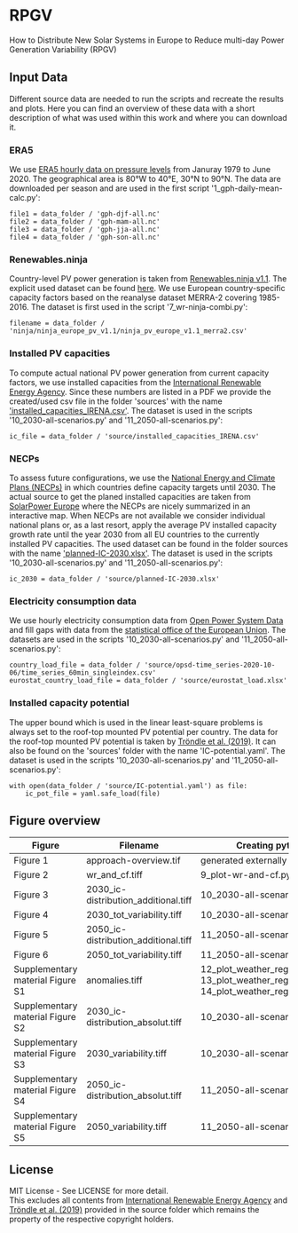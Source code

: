 # RPGV
How to Distribute New Solar Systems in Europe to Reduce multi-day Power Generation Variability (RPGV)

## Input Data

Different source data are needed to run the scripts and recreate the results and plots. Here you can find an overview of these data with a short description of what was used within this work and where you can download it.

### ERA5
We use [ERA5 hourly data on pressure levels](https://cds.climate.copernicus.eu/cdsapp#!/dataset/reanalysis-era5-pressure-levels?tab=form) from Januray 1979 to June 2020. The geographical area is 80°W to 40°E, 30°N to 90°N. The data are downloaded per season and are used in the first script '1_gph-daily-mean-calc.py':
```
file1 = data_folder / 'gph-djf-all.nc'
file2 = data_folder / 'gph-mam-all.nc'
file3 = data_folder / 'gph-jja-all.nc'
file4 = data_folder / 'gph-son-all.nc'
```

### Renewables.ninja
Country-level PV power generation is taken from [Renewables.ninja v1.1](https://www.renewables.ninja/downloads). The explicit used dataset can be found [here](https://www.renewables.ninja/static/downloads/ninja_europe_pv_v1.1.zip). We use European country-specific capacity factors based on the reanalyse dataset MERRA-2 covering 1985-2016.
The dataset is first used in the script '7_wr-ninja-combi.py':
```
filename = data_folder / 'ninja/ninja_europe_pv_v1.1/ninja_pv_europe_v1.1_merra2.csv'
```

### Installed PV capacities
To compute actual national PV power generation from current capacity factors, we use installed capacities from the [International Renewable Energy Agency](https://irena.org/publications/2020/Mar/Renewable-Capacity-Statistics-2020). Since these numbers are listed in a PDF we provide the created/used csv file in the folder 'sources' with the name ['installed_capacities_IRENA.csv'](https://github.com/dmuehlemann/RPGV/blob/master/sources/installed_capacities_IRENA.csv).
The dataset is used in the scripts '10_2030-all-scenarios.py' and '11_2050-all-scenarios.py':
```
ic_file = data_folder / 'source/installed_capacities_IRENA.csv'
```

### NECPs
To assess future configurations, we use the [National Energy and Climate Plans (NECPs)](https://ec.europa.eu/energy/topics/energy-strategy/national-energy-climate-plans_en) in which countries define capacity targets until 2030. The actual source to get the planed installed capacities are taken from [SolarPower Europe](https://www.solarpowereurope.org/solar-map-of-eu-countries/) where the NECPs are nicely summarized in an interactive map. When NECPs are not available we consider individual national plans or, as a last resort, apply the average PV installed capacity growth rate until the year 2030 from all EU countries to the currently installed PV capacities. The used dataset can be found in the folder sources with the name ['planned-IC-2030.xlsx'](https://github.com/dmuehlemann/RPGV/blob/master/sources/planned-IC-2030.xlsx).
The dataset is used in the scripts '10_2030-all-scenarios.py' and '11_2050-all-scenarios.py':
```
ic_2030 = data_folder / 'source/planned-IC-2030.xlsx'
```

### Electricity consumption data
We use hourly electricity consumption data from  [Open Power System Data](https://doi.org/10.25832/time_series/2020-10-06) and fill gaps with data from the [statistical office of the European Union](https://ec.europa.eu/eurostat/databrowser/view/nrg_cb_e/default/table?lang=en). 
The datasets are used in the scripts '10_2030-all-scenarios.py' and '11_2050-all-scenarios.py':
```
country_load_file = data_folder / 'source/opsd-time_series-2020-10-06/time_series_60min_singleindex.csv'
eurostat_country_load_file = data_folder / 'source/eurostat_load.xlsx'
```

### Installed capacity potential
The upper bound which is used in the linear least-square problems is always set to the roof-top mounted PV potential per country. The data for the roof-top mounted PV potential is taken by [Tröndle et al. (2019)](https://doi.org/10.1016/j.esr.2019.100388). It can also be found on the 'sources' folder with the name 'IC-potential.yaml'.
The dataset is used in the scripts '10_2030-all-scenarios.py' and '11_2050-all-scenarios.py':
```
with open(data_folder / 'source/IC-potential.yaml') as file:
    ic_pot_file = yaml.safe_load(file)
````

## Figure overview

| Figure | Filename | Creating python script |
|---|---|---|
Figure 1 | approach-overview.tif | generated externally
Figure 2 | wr_and_cf.tiff | 9_plot-wr-and-cf.py
Figure 3 | 2030_ic-distribution_additional.tiff | 10_2030-all-scenarios.py
Figure 4 | 2030_tot_variability.tiff | 10_2030-all-scenarios.py
Figure 5 | 2050_ic-distribution_additional.tiff | 11_2050-all-scenarios.py
Figure 6 | 2050_tot_variability.tiff | 11_2050-all-scenarios.py
Supplementary material Figure S1 | anomalies.tiff | 12_plot_weather_regimes-gph.py, 13_plot_weather_regimes_irradiance.py, 14_plot_weather_regimes_temp.py
Supplementary material Figure S2 | 2030_ic-distribution_absolut.tiff | 10_2030-all-scenarios.py
Supplementary material Figure S3 | 2030_variability.tiff | 10_2030-all-scenarios.py
Supplementary material Figure S4 | 2050_ic-distribution_absolut.tiff | 11_2050-all-scenarios.py
Supplementary material Figure S5 | 2050_variability.tiff | 11_2050-all-scenarios.py

## License
MIT License - See LICENSE for more detail.  
This excludes all contents from [International Renewable Energy Agency](https://irena.org/publications/2020/Mar/Renewable-Capacity-Statistics-2020) and 
[Tröndle et al. (2019)](https://doi.org/10.1016/j.esr.2019.100388) provided in the source folder which remains the property of the respective copyright holders.

